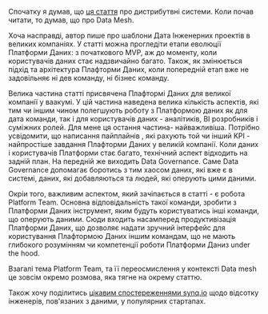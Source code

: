 Спочатку я думав, що [ця стаття](https://medium.com/agile-lab-engineering/decentralized-data-engineering-d51664b69b46) про дистрибутвні системи. Коли почав читати, то думав, що про Data Mesh.

Хоча насправді, автор пише про шаблони Дата Інженерних проектів в великих компаніях. У статті можна прогледіти етапи еволюції Платформи Даних: з початкового MVP, аж до моменту, коли користувачів даних стає надзвичайно багато. Також, як змінюється підхід та архітектура Плафторми Даних, коли попередній етап вже не задовільняє ні дев команду, ні бізнес команду.

Велика частина статті присвячена Плафтормі Даних для великої компанії у ваакумі. У цій частина наведена велика кількість аспектів, які тим чи іншим чином полегшують роботу з Платформою даних як для дата команди, так і для користувачів даних - аналітиків, BI розробників і суміжних ролей. Для мене ця остання частина- найважливіша. Потрібно усвідомити, що написання пайплайнів , які рахують той чи інший KPI - найпростіше завдання Плафторми Даних у великій компанії. Коли даних і користувачів Платформи стає багато, технічний аспект відходить на задній план. На передній же виходить Data Governance. Саме Data Governance допомагає боротись з тим хаосом даних, які вже є в системі, даних, які добавляються та людей, які оперують цими даними.

Окріи того, важливим аспектом, який зачіпається в статті - є робота Platform Team. Основна відповідальність такої команди, зробити з Платформи Даних інструмент, яким будуть користуватись інші команди, що оперують даними. Сюди входить насамперед продуктивізація Платформи Даних, що дозволяє надати зручний інтерфейс для користування Плафтормою Даних іншим командам, що не мають глибокого розумінням чи компетенції роботи Платформи Даниз under the hood. 

Взагалі тема Platform Team, та її переосмислення у контексті Data mesh це зовсім окремо розмова, яка тягне на окрему статтю.

Також хочу поділитись [цікавим спостереженнями synq.io](https://www.synq.io/blog/data-team-size-at-100-scaleups) щодо відсотку інженерів, пов'язаних з даними, у популярних стартапах.